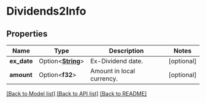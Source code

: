 # Dividends2Info

## Properties

Name | Type | Description | Notes
------------ | ------------- | ------------- | -------------
**ex_date** | Option<[**String**](string.md)> | Ex-Dividend date. | [optional]
**amount** | Option<**f32**> | Amount in local currency. | [optional]

[[Back to Model list]](../README.md#documentation-for-models) [[Back to API list]](../README.md#documentation-for-api-endpoints) [[Back to README]](../README.md)


